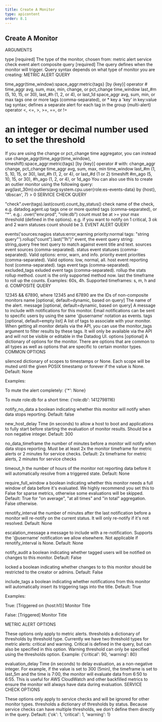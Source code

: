 ```yaml
---
title: Create A Monitor
type: apicontent
order: 8.1
---
```

## Create A Monitor
ARGUMENTS

type [required]
The type of the monitor, chosen from:
metric alert
service check
event alert
composite
query [required]
The query defines when the monitor will trigger. Query syntax depends on what type of monitor you are creating:
METRIC ALERT QUERY

time_aggr(time_window):space_aggr:metric{tags} [by {key}] operator #
time_aggr avg, sum, max, min, change, or pct_change
time_window last_#m (5, 10, 15, or 30), last_#h (1, 2, or 4), or last_1d
space_aggr avg, sum, min, or max
tags one or more tags (comma-separated), or *
key a 'key' in key:value tag syntax; defines a separate alert for each tag in the group (multi-alert)
operator <, <=, >, >=, ==, or !=
# an integer or decimal number used to set the threshold
If you are using the change or pct_change time aggregator, you can instead use change_aggr(time_aggr(time_window), timeshift):space_aggr:metric{tags} [by {key}] operator # with:
change_aggr change, pct_change
time_aggr avg, sum, max, min
time_window last_#m (1, 5, 10, 15, or 30), last_#h (1, 2, or 4), or last_#d (1 or 2)
timeshift #m_ago (5, 10, 15, or 30), #h_ago (1, 2, or 4), or 1d_ago
You can also use this to create an outlier monitor using the following query: avg(last_30m):outliers(avg:system.cpu.user{role:es-events-data} by {host}, 'dbscan', 7) > 0
SERVICE CHECK QUERY

"check".over(tags).last(count).count_by_status()
check name of the check, e.g. datadog.agent.up
tags one or more quoted tags (comma-separated), or "*". e.g.: .over("env:prod", "role:db")
count must be at >= your max threshold (defined in the options). e.g. if you want to notify on 1 critical, 3 ok and 2 warn statuses count should be 3.
EVENT ALERT QUERY

events('sources:nagios status:error,warning priority:normal tags: "string query"').rollup("count").last("1h")"
event, the event query string:
string_query free text query to match against event title and text.
sources event sources (comma-separated).
status event statuses (comma-separated). Valid options: error, warn, and info.
priority event priorities (comma-separated). Valid options: low, normal, all.
host event reporting host (comma-separated).
tags event tags (comma-separated).
excluded_tags exluded event tags (comma-separated).
rollup the stats rollup method. count is the only supported method now.
last the timeframe to roll up the counts. Examples: 60s, 4h. Supported timeframes: s, m, h and d.
COMPOSITE QUERY

12345 && 67890, where 12345 and 67890 are the IDs of non-composite monitors
name [optional, default=dynamic, based on query]
The name of the alert.
message [optional, default=dynamic, based on query]
A message to include with notifications for this monitor. Email notifications can be sent to specific users by using the same '@username' notation as events.
tags [optional, default=empty list]
A list of tags to associate with your monitor. When getting all monitor details via the API, you can use the monitor_tags argument to filter results by these tags. It will only be available via the API and will not be visible or editable in the Datadog UI.
options [optional]
A dictionary of options for the monitor. There are options that are common to all types as well as options that are specific to certain monitor types.
COMMON OPTIONS

silenced dictionary of scopes to timestamps or None. Each scope will be muted until the given POSIX timestamp or forever if the value is None.
Default: None

Examples:

To mute the alert completely:
{'*': None}

To mute role:db for a short time:
{'role:db': 1412798116}

notify_no_data a boolean indicating whether this monitor will notify when data stops reporting.
Default: false

new_host_delay Time (in seconds) to allow a host to boot and applications to fully start before starting the evaluation of monitor results. Should be a non negative integer.
Default: 300

no_data_timeframe the number of minutes before a monitor will notify when data stops reporting. Must be at least 2x the monitor timeframe for metric alerts or 2 minutes for service checks.
Default: 2x timeframe for metric alerts, 2 minutes for service checks

timeout_h the number of hours of the monitor not reporting data before it will automatically resolve from a triggered state.
Default: None

require_full_window a boolean indicating whether this monitor needs a full window of data before it's evaluated. We highly recommend you set this to False for sparse metrics, otherwise some evaluations will be skipped.
Default: True for "on average", "at all times" and "in total" aggregation. False otherwise.

renotify_interval the number of minutes after the last notification before a monitor will re-notify on the current status. It will only re-notify if it's not resolved.
Default: None

escalation_message a message to include with a re-notification. Supports the '@username' notification we allow elsewhere. Not applicable if renotify_interval is None.
Default: None

notify_audit a boolean indicating whether tagged users will be notified on changes to this monitor.
Default: False

locked a boolean indicating whether changes to to this monitor should be restricted to the creator or admins.
Default: False

include_tags a boolean indicating whether notifications from this monitor will automatically insert its triggering tags into the title.
Default: True

Examples:

True:
[Triggered on {host:h1}] Monitor Title

False:
[Triggered] Monitor Title

METRIC ALERT OPTIONS

These options only apply to metric alerts.
thresholds a dictionary of thresholds by threshold type. Currently we have two threshold types for metric alerts: critical and warning. Critical is defined in the query, but can also be specified in this option. Warning threshold can only be specified using the thresholds option.
Example: {'critical': 90, 'warning': 80}

evaluation_delay Time (in seconds) to delay evaluation, as a non-negative integer. For example, if the value is set to 300 (5min), the timeframe is set to last_5m and the time is 7:00, the monitor will evaluate data from 6:50 to 6:55. This is useful for AWS CloudWatch and other backfilled metrics to ensure the monitor will always have data during evaluation.
SERVICE CHECK OPTIONS

These options only apply to service checks and will be ignored for other monitor types.
thresholds a dictionary of thresholds by status. Because service checks can have multiple thresholds, we don't define them directly in the query.
Default: {'ok': 1, 'critical': 1, 'warning': 1}